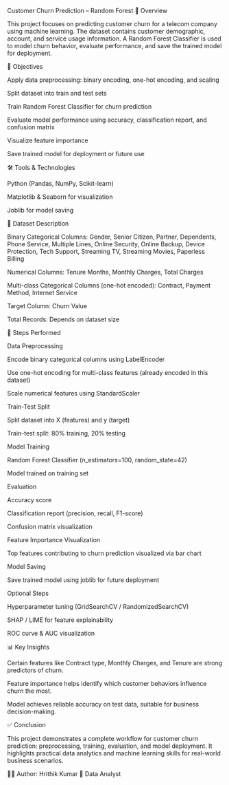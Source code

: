 Customer Churn Prediction – Random Forest
📌 Overview

This project focuses on predicting customer churn for a telecom company using machine learning. The dataset contains customer demographic, account, and service usage information. A Random Forest Classifier is used to model churn behavior, evaluate performance, and save the trained model for deployment.

🎯 Objectives

Apply data preprocessing: binary encoding, one-hot encoding, and scaling

Split dataset into train and test sets

Train Random Forest Classifier for churn prediction

Evaluate model performance using accuracy, classification report, and confusion matrix

Visualize feature importance

Save trained model for deployment or future use

🛠 Tools & Technologies

Python (Pandas, NumPy, Scikit-learn)

Matplotlib & Seaborn for visualization

Joblib for model saving

📂 Dataset Description

Binary Categorical Columns: Gender, Senior Citizen, Partner, Dependents, Phone Service, Multiple Lines, Online Security, Online Backup, Device Protection, Tech Support, Streaming TV, Streaming Movies, Paperless Billing

Numerical Columns: Tenure Months, Monthly Charges, Total Charges

Multi-class Categorical Columns (one-hot encoded): Contract, Payment Method, Internet Service

Target Column: Churn Value

Total Records: Depends on dataset size

🔑 Steps Performed

Data Preprocessing

Encode binary categorical columns using LabelEncoder

Use one-hot encoding for multi-class features (already encoded in this dataset)

Scale numerical features using StandardScaler

Train-Test Split

Split dataset into X (features) and y (target)

Train-test split: 80% training, 20% testing

Model Training

Random Forest Classifier (n_estimators=100, random_state=42)

Model trained on training set

Evaluation

Accuracy score

Classification report (precision, recall, F1-score)

Confusion matrix visualization

Feature Importance Visualization

Top features contributing to churn prediction visualized via bar chart

Model Saving

Save trained model using joblib for future deployment

Optional Steps

Hyperparameter tuning (GridSearchCV / RandomizedSearchCV)

SHAP / LIME for feature explainability

ROC curve & AUC visualization

📊 Key Insights

Certain features like Contract type, Monthly Charges, and Tenure are strong predictors of churn.

Feature importance helps identify which customer behaviors influence churn the most.

Model achieves reliable accuracy on test data, suitable for business decision-making.

✅ Conclusion

This project demonstrates a complete workflow for customer churn prediction: preprocessing, training, evaluation, and model deployment. It highlights practical data analytics and machine learning skills for real-world business scenarios.

👨‍💻 Author: Hrithik Kumar
📌 Data Analyst

